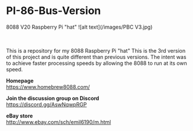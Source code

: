 # PI-86-Bus-Version
8088 V20 Raspberry Pi "hat"
![alt text](/images/PBC V3.jpg)

\
\
This is a repository for my 8088 Raspberry Pi "hat" This is the 3rd version of this project and is quite different than previous versions. The intent was to achieve faster processing speeds by allowing the 8088 to run at its own speed. 

**Homepage**\
https://www.homebrew8088.com/

**Join the discussion group on Discord**\
https://discord.gg/AswNqwpRGP

**eBay store**\
http://www.ebay.com/sch/emil6190/m.html
